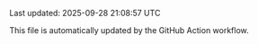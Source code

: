 Last updated: 2025-09-28 21:08:57 UTC

This file is automatically updated by the GitHub Action workflow.
